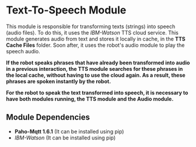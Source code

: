 # Text-To-Speech Module #

This module is responsible for transforming texts (strings) into speech (audio files). To do this, it uses the *IBM-Watson* TTS cloud service. This module generates audio from text and stores it locally in cache, in the **TTS Cache Files** folder. Soon after, it uses the robot's audio module to play the speech audio.

**If the robot speaks phrases that have already been transformed into audio in a previous interaction, the TTS module searches for these phrases in the local cache, without having to use the cloud again. As a result, these phrases are spoken instantly by the robot.**


**For the robot to speak the text transformed into speech, it is necessary to have both modules running, the TTS module and the Audio module.**

## Module Dependencies

* **Paho-Mqtt 1.6.1** (It can be installed using pip)
* *IBM-Watson* (It can be installed using pip)

